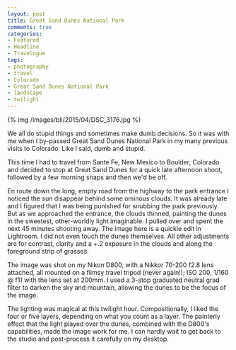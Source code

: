 ```yaml
---
layout: post
title: Great Sand Dunes National Park
comments: true
categories:
- Featured
- Headline
- Travelogue
tags:
- photography
- travel
- Colorado
- Great Sand Dunes National Park
- landscape
- twilight
---
```


{% img /images/bli/2015/04/DSC_3176.jpg %}

We all do stupid things and sometimes make dumb decisions. So it was with me when I by-passed Great Sand Dunes National Park in my many previous visits to Colorado. Like I said, dumb and stupid.  

<!--more-->

This time I had to travel from Sante Fe, New Mexico to Boulder, Colorado and decided to stop at Great Sand Dunes for a quick late afternoon shoot, followed by a few morning snaps and then we'd be off. 

En route down the long, empty road from the highway to the park entrance I noticed the sun disappear behind some ominous clouds. It was already late and I figured that I was being punished for snubbing the park previously. But as we approached the entrance, the clouds thinned, painting the dunes in the sweetest, other-worldly light imaginable. I pulled over and spent the next 45 minutes shooting away. The image here is a quickie edit in Lightroom. I did not even touch the dunes themselves. All other adjustments are for contrast, clarity and a +.2 exposure in the clouds and along the foreground strip of grasses. 

The image was shot on my Nikon D800, with a Nikkor 70-200 f2.8 lens attached, all mounted on a flimsy travel tripod (never again!); ISO 200, 1/160 @ f11 with the lens set at 200mm. I used a 3-stop graduated neutral grad filter to darken the sky and mountain, allowing the dunes to be the focus of the image. 

The lighting was magical at this twilight hour. Compositionally, I liked the four or five layers, depending on what you count as a layer. The painterly effect that the light played over the dunes, combined with the D800's capabilities, made the image work for me. I can hardly wait to get back to the studio and post-process it carefully on my desktop. 

